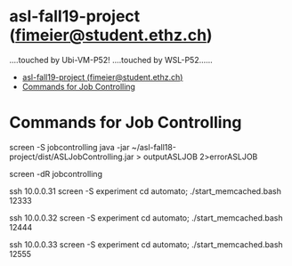 # asl-fall19-project (fimeier@student.ethz.ch)
....touched by Ubi-VM-P52!
....touched by WSL-P52......

- [asl-fall19-project (fimeier@student.ethz.ch)](#asl-fall19-project-fimeierstudentethzch)
- [Commands for Job Controlling](#commands-for-job-controlling)

# Commands for Job Controlling
screen -S jobcontrolling
java -jar ~/asl-fall18-project/dist/ASLJobControlling.jar > outputASLJOB 2>errorASLJOB 

screen -dR jobcontrolling



ssh 10.0.0.31
screen -S experiment
cd automato; ./start_memcached.bash 12333

ssh 10.0.0.32
screen -S experiment
cd automato; ./start_memcached.bash 12444


ssh 10.0.0.33
screen -S experiment
cd automato; ./start_memcached.bash 12555



